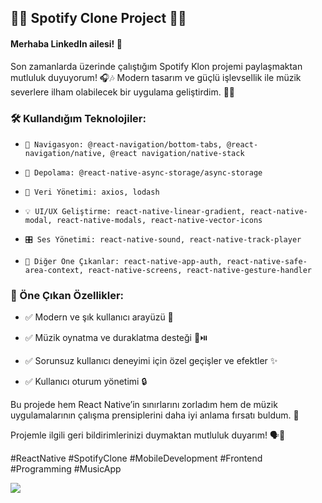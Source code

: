 ## 🎵✨ Spotify Clone Project 🎨📱

#### Merhaba LinkedIn ailesi! 🌟

Son zamanlarda üzerinde çalıştığım Spotify Klon projemi paylaşmaktan mutluluk duyuyorum! 🎧🎶 Modern tasarım ve güçlü işlevsellik ile müzik severlere ilham olabilecek bir uygulama geliştirdim. 🖤💚

### 🛠️ Kullandığım Teknolojiler:

-     🚀 Navigasyon: @react-navigation/bottom-tabs, @react-navigation/native, @react navigation/native-stack

-     💾 Depolama: @react-native-async-storage/async-storage

-     📡 Veri Yönetimi: axios, lodash

-     💡 UI/UX Geliştirme: react-native-linear-gradient, react-native-modal, react-native-modals, react-native-vector-icons

-     🎛️ Ses Yönetimi: react-native-sound, react-native-track-player

-     🌟 Diğer Öne Çıkanlar: react-native-app-auth, react-native-safe-area-context, react-native-screens, react-native-gesture-handler

### 🎨 Öne Çıkan Özellikler:

- ✅ Modern ve şık kullanıcı arayüzü 🎨

- ✅ Müzik oynatma ve duraklatma desteği 🎵⏯️

- ✅ Sorunsuz kullanıcı deneyimi için özel geçişler ve efektler ✨

- ✅ Kullanıcı oturum yönetimi 🔒

Bu projede hem React Native’in sınırlarını zorladım hem de müzik uygulamalarının çalışma prensiplerini daha iyi anlama fırsatı buldum. 🚀

Projemle ilgili geri bildirimlerinizi duymaktan mutluluk duyarım! 🗣️💬

#ReactNative #SpotifyClone #MobileDevelopment #Frontend #Programming #MusicApp

<img src="./SpotifyClone.gif"/>
